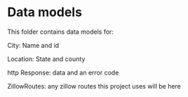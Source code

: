<h1> Data models </h1>
This folder contains data models for:
  
  City: Name and id  
  
  Location: State and county  

  http Response: data and an error code  

  ZillowRoutes: any zillow routes this project uses will be here
